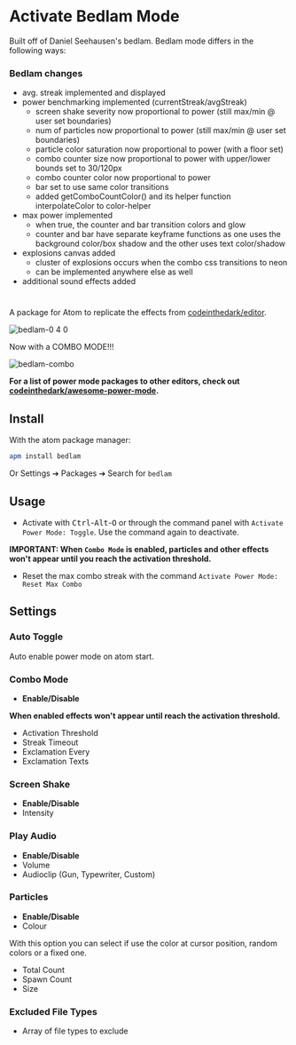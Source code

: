 


# Activate Bedlam Mode

Built off of Daniel Seehausen's bedlam. Bedlam mode differs in the following ways:

### Bedlam changes
* avg. streak implemented and displayed
* power benchmarking implemented (currentStreak/avgStreak)
  * screen shake severity now proportional to power (still max/min @ user set boundaries)
  * num of particles now proportional to power (still max/min @ user set boundaries)
  * particle color saturation now proportional to power (with a floor set)
  * combo counter size now proportional to power with upper/lower bounds set to 30/120px
  * combo counter color now proportional to power
  * bar set to use same color transitions
  * added getComboCountColor() and its helper function interpolateColor to color-helper
* max power implemented
  * when true, the counter and bar transition colors and glow
  * counter and bar have separate keyframe functions as one uses the background color/box shadow and the other uses text color/shadow
* explosions canvas added
  * cluster of explosions occurs when the combo css transitions to neon
  * can be implemented anywhere else as well
* additional sound effects added

#

A package for Atom to replicate the effects from [codeinthedark/editor](https://github.com/codeinthedark/editor).

![bedlam-0 4 0](https://cloud.githubusercontent.com/assets/688415/11615565/10f16456-9c65-11e5-8af4-265f01fc83a0.gif)

Now with a COMBO MODE!!!

![bedlam-combo](https://cloud.githubusercontent.com/assets/10590799/18817237/876c2d84-8321-11e6-8324-f1540604c0bd.gif)

**For a list of power mode packages to other editors, check out [codeinthedark/awesome-power-mode](https://github.com/codeinthedark/awesome-power-mode).**

## Install

With the atom package manager:
```bash
apm install bedlam
```
Or Settings ➔ Packages ➔ Search for `bedlam`

## Usage

- Activate with <kbd>Ctrl</kbd>-<kbd>Alt</kbd>-<kbd>O</kbd> or through the command panel with `Activate Power Mode: Toggle`. Use the command again to deactivate.

**IMPORTANT: When `Combo Mode` is enabled, particles and other effects won't appear until you reach the activation threshold.**

- Reset the max combo streak with the command `Activate Power Mode: Reset Max Combo`

## Settings

### Auto Toggle
Auto enable power mode on atom start.

### Combo Mode
* **Enable/Disable**

**When enabled effects won't appear until reach the activation threshold.**

* Activation Threshold
* Streak Timeout
* Exclamation Every
* Exclamation Texts

### Screen Shake
* **Enable/Disable**
* Intensity

### Play Audio
* **Enable/Disable**
* Volume
* Audioclip (Gun, Typewriter, Custom)

### Particles
* **Enable/Disable**
* Colour

With this option you can select if use the color at cursor position, random colors or a fixed one.

* Total Count
* Spawn Count
* Size

### Excluded File Types
* Array of file types to exclude
